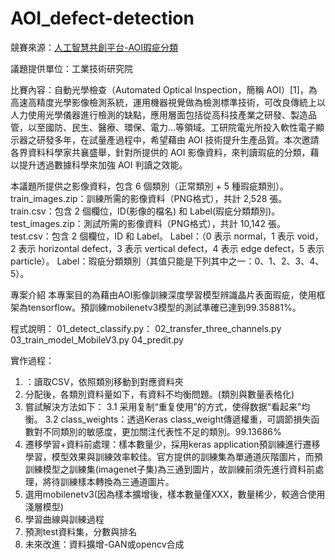 # AOI_defect-detection

競賽來源：[人工智慧共創平台-AOI瑕疵分類](https://aidea-web.tw/topic/285ef3be-44eb-43dd-85cc-f0388bf85ea4)

議題提供單位：工業技術研究院

比賽內容：自動光學檢查（Automated Optical Inspection，簡稱 AOI）[1]，為高速高精度光學影像檢測系統，運用機器視覺做為檢測標準技術，可改良傳統上以人力使用光學儀器進行檢測的缺點，應用層面包括從高科技產業之研發、製造品管，以至國防、民生、醫療、環保、電力…等領域。工研院電光所投入軟性電子顯示器之研發多年，在試量產過程中，希望藉由 AOI 技術提升生產品質。本次邀請各界資料科學家共襄盛舉，針對所提供的 AOI 影像資料，來判讀瑕疵的分類，藉以提升透過數據科學來加強 AOI 判讀之效能。

本議題所提供之影像資料，包含 6 個類別（正常類別 + 5 種瑕疵類別）。
train_images.zip：訓練所需的影像資料（PNG格式），共計 2,528 張。
train.csv：包含 2 個欄位，ID(影像的檔名) 和 Label(瑕疵分類類別)。
test_images.zip：測試所需的影像資料（PNG格式），共計 10,142 張。
test.csv：包含 2 個欄位，ID 和 Label。
Label：（0 表示 normal，1 表示 void，2 表示 horizontal defect，3 表示 vertical defect，4 表示 edge defect，5 表示 particle）。
Label：瑕疵分類類別（其值只能是下列其中之一：0、1、2、3、4、5）。

專案介紹
本專案目的為藉由AOI影像訓練深度學習模型辨識晶片表面瑕疵，使用框架為tensorflow。預訓練mobilenetv3模型的測試準確已達到99.35881%。

程式說明：
01_detect_classify.py：
02_transfer_three_channels.py
03_train_model_MobileV3.py
04_predit.py

實作過程：
1. ：讀取CSV，依照類別移動到對應資料夾
2. 分配後，各類別資料量如下，有資料不均衡問題。(類別與數量表格化)
3. 嘗試解決方法如下：
  3.1 采用复制“重复使用”的方式，使得数据“看起来”均衡。
  3.2 class_weights：透過Keras class_weight傳遞權重，可調節損失函數對不同類別的敏感度，更加關注代表性不足的類別。99.13686%
4. 遷移學習+資料前處理：樣本數量少，採用keras application預訓練進行遷移學習，模型效果與訓練效率較佳。官方提供的訓練集為單通道灰階圖片，而預訓練模型之訓練集(imagenet子集)為三通到圖片，故訓練前須先進行資料前處理，將待訓練樣本轉換為三通道圖片。
5. 選用mobilenetv3(因為樣本擴增後，樣本數量僅XXX，數量稀少，較適合使用淺層模型)
6. 學習曲線與訓練過程
7. 預測test資料集，分數與排名
8. 未來改進：資料擴增-GAN或opencv合成
